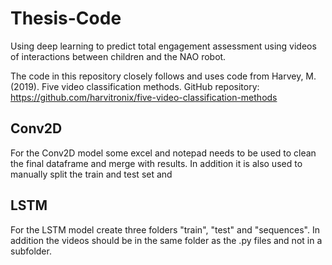 # Thesis-Code
Using deep learning to predict total engagement assessment using videos of interactions between children and the NAO robot. 

The code in this repository closely follows and uses code from Harvey, M. (2019). Five video classification methods. GitHub repository:
https://github.com/harvitronix/five-video-classification-methods

## Conv2D
For the Conv2D model some excel and notepad needs to be used to clean the final dataframe and merge with results. In addition it is also used to manually split the train and test set and 

## LSTM
For the LSTM model create three folders "train", "test" and "sequences". In addition the videos should be in the same folder as the .py files and not in a subfolder.
